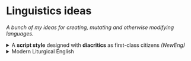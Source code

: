 # Linguistics ideas

_A bunch of my ideas for creating, mutating and otherwise modifying languages._

<details>

<summary>A <strong>script style</strong> designed with <strong>diacritics</strong> as first-class citizens <em>(NewEng)</em> </summary>

A better font-script style&#x20;

* to accommodate lots of diacritics&#x20;
* to make them part of the script rather than looking like uncomfortable addons.

This idea stems from [NewEng](https://app.gitbook.com/o/bhv2aXe6eExkCxRzuAVK/s/nQuhfcBU5w4vA1rwurTv/) and Devanagari.

It can be useful for **NewEng** and **Vietnamese**. The modern Vietnamese script is around 400 years old already, but the stacking of all the diacritics still looks a bit uncomfortable.&#x20;

</details>

<details>

<summary>Modern Liturgical English</summary>

Creating a liturgical branch of English, perhaps with simplified pronunciation, featuring only consonant–vowel and consonant–vowel–sonorant syllables. Only strong vowels and diphthongs (and schwa?) are allowed.

Attempt to enforce rhythmic syllables in oration.

Allowable syllable structures:

* V&#x20;
* CV&#x20;
* CVS&#x20;
* CVV&#x20;
* CVVS

This mirrors the traditional liturgical speech heard in other languages, such as Sanskrit.

Example:&#x20;

"I **surrender** to **the** destroyer **of** obstacles." ↓&#x20;

"I **su-ren-da** tu **ðə** di-sa-troy-ya **o-va** o-ba-sta-cəl-za."

</details>

